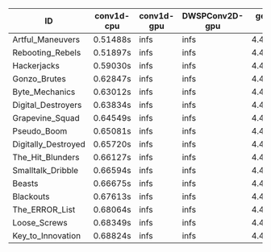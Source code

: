 |ID|conv1d-cpu|conv1d-gpu|DWSPConv2D-gpu|gemm-gpu|avg|
|-|-|-|-|-|-|
|Artful_Maneuvers|0.51488s|infs|infs|4.43869s|infs|
|Rebooting_Rebels|0.51897s|infs|infs|4.43310s|infs|
|Hackerjacks|0.59030s|infs|infs|4.43966s|infs|
|Gonzo_Brutes|0.62847s|infs|infs|4.42562s|infs|
|Byte_Mechanics|0.63012s|infs|infs|4.40945s|infs|
|Digital_Destroyers|0.63834s|infs|infs|4.43355s|infs|
|Grapevine_Squad|0.64549s|infs|infs|4.44190s|infs|
|Pseudo_Boom|0.65081s|infs|infs|4.43531s|infs|
|Digitally_Destroyed|0.65720s|infs|infs|4.42197s|infs|
|The_Hit_Blunders|0.66127s|infs|infs|4.41100s|infs|
|Smalltalk_Dribble|0.66594s|infs|infs|4.40251s|infs|
|Beasts|0.66675s|infs|infs|4.41458s|infs|
|Blackouts|0.67613s|infs|infs|4.42874s|infs|
|The_ERROR_List|0.68064s|infs|infs|4.41885s|infs|
|Loose_Screws|0.68349s|infs|infs|4.43954s|infs|
|Key_to_Innovation|0.68824s|infs|infs|4.44343s|infs|
